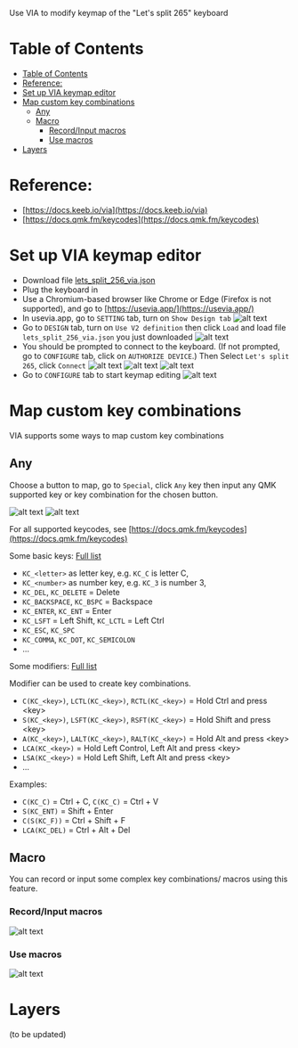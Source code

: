 Use VIA to modify keymap of the "Let's split 265" keyboard

# Table of Contents
- [Table of Contents](#table-of-contents)
- [Reference:](#reference)
- [Set up VIA keymap editor](#set-up-via-keymap-editor)
- [Map custom key combinations](#map-custom-key-combinations)
  - [Any](#any)
  - [Macro](#macro)
    - [Record/Input macros](#recordinput-macros)
    - [Use macros](#use-macros)
- [Layers](#layers)

# Reference:
- [https://docs.keeb.io/via](https://docs.keeb.io/via)
- [https://docs.qmk.fm/keycodes](https://docs.qmk.fm/keycodes)
# Set up VIA keymap editor
- Download file [lets_split_256_via.json](lets_split_256_via.json)
- Plug the keyboard in
- Use a Chromium-based browser like Chrome or Edge (Firefox is not supported), and go to [https://usevia.app/](https://usevia.app/)
- In usevia.app, go to `SETTING` tab, turn on `Show Design tab`
   ![alt text](imgs/2024-11-03_18h10_08.png)
- Go to `DESIGN` tab, turn on `Use V2 definition` then click `Load` and load file `lets_split_256_via.json` you just downloaded
   ![alt text](imgs/2024-11-03_18h10_18.png)
- You should be prompted to connect to the keyboard. (If not prompted, go to `CONFIGURE` tab, click on `AUTHORIZE DEVICE`.) Then Select `Let's split 265`, click `Connect`
   ![alt text](imgs/2024-11-03_18h14_40.png)
   ![alt text](imgs/2024-11-03_18h13_32.png)
   ![alt text](imgs/2024-11-03_18h13_37.png)
- Go to `CONFIGURE` tab to start keymap editing
   ![alt text](imgs/2024-11-03_18h19_01.png)

# Map custom key combinations
VIA supports some ways to map custom key combinations
## Any
Choose a button to map, go to `Special`, click `Any` key then input any QMK supported key or key combination for the chosen button.

![alt text](imgs/2024-11-03_21h28_27.png)
![alt text](imgs/2024-11-03_21h30_24.png)

For all supported keycodes, see [https://docs.qmk.fm/keycodes](https://docs.qmk.fm/keycodes)

Some basic keys: [Full list](https://docs.qmk.fm/keycodes#basic-keycodes)
- `KC_<letter>` as letter key, e.g. `KC_C` is letter C,
- `KC_<number>` as number key, e.g. `KC_3` is number 3,
- `KC_DEL`, `KC_DELETE` = Delete
- `KC_BACKSPACE`, `KC_BSPC` = Backspace
- `KC_ENTER`, `KC_ENT` = Enter
- `KC_LSFT` = Left Shift, `KC_LCTL` = Left Ctrl
- `KC_ESC`, `KC_SPC`
- `KC_COMMA`, `KC_DOT`, `KC_SEMICOLON`
- ...

Some modifiers: [Full list](https://docs.qmk.fm/keycodes#modifiers)

Modifier can be used to create key combinations.
- `C(KC_<key>)`, `LCTL(KC_<key>)`, `RCTL(KC_<key>)` = Hold Ctrl and press \<key\>
- `S(KC_<key>)`, `LSFT(KC_<key>)`, `RSFT(KC_<key>)` = Hold Shift and press \<key\>
- `A(KC_<key>)`, `LALT(KC_<key>)`, `RALT(KC_<key>)` = Hold Alt and press \<key\>
- `LCA(KC_<key>)` = Hold Left Control, Left Alt and press \<key\>
- `LSA(KC_<key>)` = Hold Left Shift, Left Alt and press \<key\>
- ...

Examples:
- `C(KC_C)` = Ctrl + C, `C(KC_C)` = Ctrl + V
- `S(KC_ENT)` = Shift + Enter
- `C(S(KC_F))` = Ctrl + Shift + F
- `LCA(KC_DEL)` = Ctrl + Alt + Del

## Macro
You can record or input some complex key combinations/ macros using this feature.
### Record/Input macros
![alt text](imgs/2024-11-03_21h52_38.png)
### Use macros
![alt text](imgs/2024-11-03_21h52_20.png)
# Layers
(to be updated)
